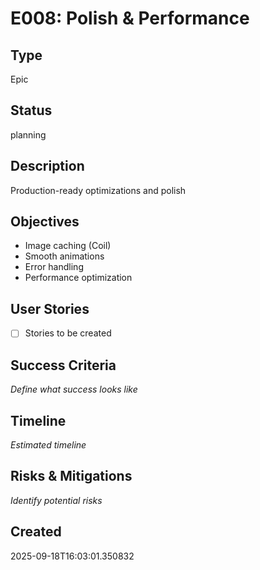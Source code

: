 # E008: Polish & Performance

## Type
Epic

## Status
planning

## Description
Production-ready optimizations and polish

## Objectives
- Image caching (Coil)
- Smooth animations
- Error handling
- Performance optimization

## User Stories
- [ ] Stories to be created

## Success Criteria
_Define what success looks like_

## Timeline
_Estimated timeline_

## Risks & Mitigations
_Identify potential risks_

## Created
2025-09-18T16:03:01.350832
